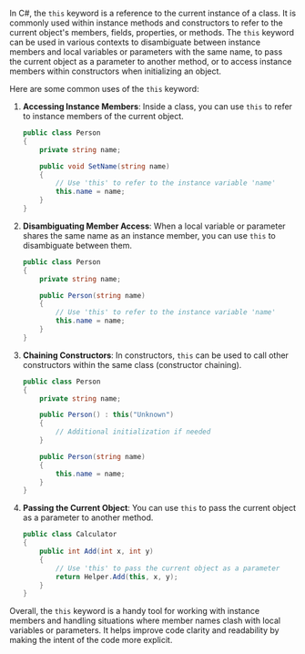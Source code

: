 In C#, the `this` keyword is a reference to the current instance of a class. It is commonly used within instance methods and constructors to refer to the current object's members, fields, properties, or methods. The `this` keyword can be used in various contexts to disambiguate between instance members and local variables or parameters with the same name, to pass the current object as a parameter to another method, or to access instance members within constructors when initializing an object.

Here are some common uses of the `this` keyword:

1. **Accessing Instance Members**: Inside a class, you can use `this` to refer to instance members of the current object.
   
   ```csharp
   public class Person
   {
       private string name;

       public void SetName(string name)
       {
           // Use 'this' to refer to the instance variable 'name'
           this.name = name;
       }
   }
   ```

2. **Disambiguating Member Access**: When a local variable or parameter shares the same name as an instance member, you can use `this` to disambiguate between them.
   
   ```csharp
   public class Person
   {
       private string name;

       public Person(string name)
       {
           // Use 'this' to refer to the instance variable 'name'
           this.name = name;
       }
   }
   ```

3. **Chaining Constructors**: In constructors, `this` can be used to call other constructors within the same class (constructor chaining).
   
   ```csharp
   public class Person
   {
       private string name;

       public Person() : this("Unknown")
       {
           // Additional initialization if needed
       }

       public Person(string name)
       {
           this.name = name;
       }
   }
   ```

4. **Passing the Current Object**: You can use `this` to pass the current object as a parameter to another method.
   
   ```csharp
   public class Calculator
   {
       public int Add(int x, int y)
       {
           // Use 'this' to pass the current object as a parameter
           return Helper.Add(this, x, y);
       }
   }
   ```

Overall, the `this` keyword is a handy tool for working with instance members and handling situations where member names clash with local variables or parameters. It helps improve code clarity and readability by making the intent of the code more explicit.